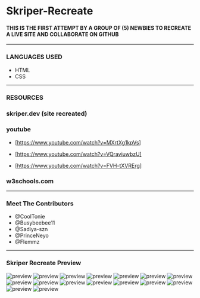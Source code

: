 # Skriper-Recreate
#### THIS IS THE FIRST ATTEMPT BY A GROUP OF (5) NEWBIES TO RECREATE A LIVE SITE AND COLLABORATE ON GITHUB
---
### LANGUAGES USED
* HTML
* CSS
---
### RESOURCES
### skriper.dev (site recreated)
### youtube
* [https://www.youtube.com/watch?v=MXrtXg1kpVs]

* [https://www.youtube.com/watch?v=VQraviuwbzU]

* [https://www.youtube.com/watch?v=FVH-tXVRErg]
### w3schools.com
---
### Meet The Contributors
* @CoolTonie
* @Busybeebee11
* @Sadiya-szn
* @PrinceNeyo
* @Flemmz
---
### Skriper Recreate Preview
![preview](./previewimages//desktop.jpeg)
![preview](./previewimages/desktopbottom.jpeg)
![preview](./previewimages/landingpagemobile.jpeg)
![preview](./previewimages/landingmobileview.jpeg)
![preview](./previewimages/mobview.jpeg)
![preview](./previewimages/mobilebottom.jpeg)
![preview](./previewimages/faqdesktop.jpeg)
![preview](./previewimages/faqmobile.jpeg)
![preview](./previewimages/faqbottom.jpeg)
![preview](./previewimages/trendsdesktop.jpeg)
![preview](./previewimages/trendsmobile.jpeg)
![preview](./previewimages/featureddesktop.jpeg)
![preview](./previewimages/featuredmobile.jpeg)
![preview](./previewimages/latestdesktop.jpeg)
![preview](./previewimages/latestmobile.jpeg)
![preview](./previewimages/footermobile.jpeg)


